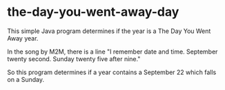 # the-day-you-went-away-day

This simple Java program determines if the year is a The Day You Went Away year.

In the song by M2M, there is a line "I remember date and time. September twenty second. Sunday twenty five after nine."

So this program determines if a year contains a September 22 which falls on a Sunday.
